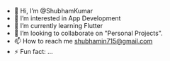 - 👋 Hi, I’m @ShubhamKumar
- 👀 I’m interested in App Development
- 🌱 I’m currently learning Flutter
- 💞️ I’m looking to collaborate on "Personal Projects".
- 📫 How to reach me shubhamin715@gmail.com
- ⚡ Fun fact: ...

<!---
ShubhamKumar176/ShubhamKumar176 is a ✨ special ✨ repository because its `README.md` (this file) appears on your GitHub profile.
You can click the Preview link to take a look at your changes.
--->
